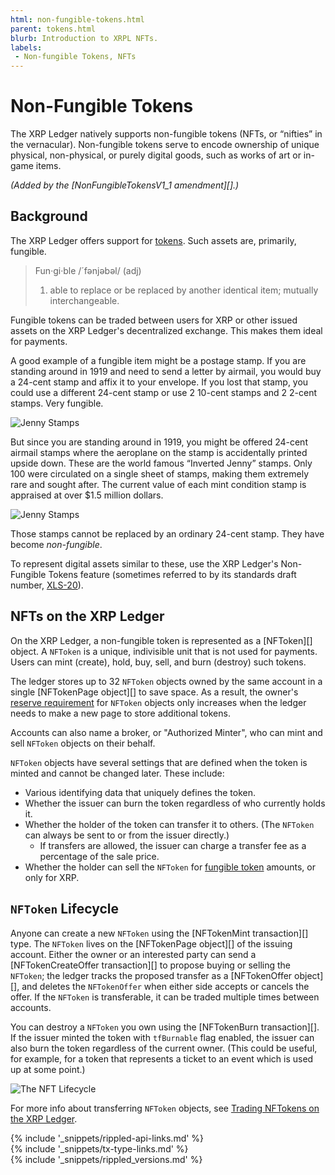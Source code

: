 ```yaml
---
html: non-fungible-tokens.html
parent: tokens.html
blurb: Introduction to XRPL NFTs.
labels:
 - Non-fungible Tokens, NFTs
---
```


# Non-Fungible Tokens

The XRP Ledger natively supports non-fungible tokens (NFTs, or “nifties” in the vernacular).  Non-fungible tokens serve to encode ownership of unique physical, non-physical, or purely digital goods, such as works of art or in-game items.

_(Added by the [NonFungibleTokensV1_1 amendment][].)_


## Background

The XRP Ledger offers support for [tokens](tokens.html). Such assets are, primarily, fungible.

> Fun·gi·ble /´fənjəbəl/ (adj) <!-- SPELLING_IGNORE: fənjəbəl -->
>
> 1. able to replace or be replaced by another identical item; mutually interchangeable. <!-- STYLE_OVERRIDE: identical -->

Fungible tokens can be traded between users for XRP or other issued assets on the XRP Ledger's decentralized exchange. This makes them ideal for payments.


A good example of a fungible item might be a postage stamp. If you are standing around in 1919 and need to send a letter by airmail, you would buy a 24-cent stamp and affix it to your envelope. If you lost that stamp, you could use a different 24-cent stamp or use 2 10-cent stamps and 2 2-cent stamps. Very fungible.

![Jenny Stamps](img/nft-concepts1.png "Jenny Stamps")

But since you are standing around in 1919, you might be offered 24-cent airmail stamps where the aeroplane on the stamp is accidentally printed upside down. These are the world famous “Inverted Jenny” stamps. Only 100 were circulated on a single sheet of stamps, making them extremely rare and sought after. The current value of each mint condition stamp is appraised at over $1.5 million dollars.

![Jenny Stamps](img/nft-concepts2.png "Jenny Stamps")

Those stamps cannot be replaced by an ordinary 24-cent stamp. They have become _non-fungible_.

To represent digital assets similar to these, use the XRP Ledger's Non-Fungible Tokens feature (sometimes referred to by its standards draft number, [XLS-20](https://github.com/XRPLF/XRPL-Standards/discussions/46)).


## NFTs on the XRP Ledger

On the XRP Ledger, a non-fungible token is represented as a [NFToken][] object. A `NFToken` is a unique, indivisible unit that is not used for payments. Users can mint (create), hold, buy, sell, and burn (destroy) such tokens.

The ledger stores up to 32 `NFToken` objects owned by the same account in a single [NFTokenPage object][] to save space. As a result, the owner's [reserve requirement](reserves.html) for `NFToken` objects only increases when the ledger needs to make a new page to store additional tokens.

Accounts can also name a broker, or "Authorized Minter", who can mint and sell `NFToken` objects on their behalf.

`NFToken` objects have several settings that are defined when the token is minted and cannot be changed later. These include:

- Various identifying data that uniquely defines the token.
- Whether the issuer can burn the token regardless of who currently holds it.
- Whether the holder of the token can transfer it to others. (The `NFToken` can always be sent to or from the issuer directly.)
    - If transfers are allowed, the issuer can charge a transfer fee as a percentage of the sale price.
- Whether the holder can sell the `NFToken` for [fungible token](tokens.html) amounts, or only for XRP.


## `NFToken` Lifecycle

Anyone can create a new `NFToken` using the [NFTokenMint transaction][] type. The `NFToken` lives on the [NFTokenPage object][] of the issuing account. Either the owner or an interested party can send a [NFTokenCreateOffer transaction][] to propose buying or selling the `NFToken`; the ledger tracks the proposed transfer as a [NFTokenOffer object][], and deletes the `NFTokenOffer` when either side accepts or cancels the offer. If the `NFToken` is transferable, it can be traded multiple times between accounts.

You can destroy a `NFToken` you own using the [NFTokenBurn transaction][]. If the issuer minted the token with `tfBurnable` flag enabled, the issuer can also burn the token regardless of the current owner. (This could be useful, for example, for a token that represents a ticket to an event which is used up at some point.)

![The NFT Lifecycle](img/nft-lifecycle.png "NFT Lifecycle Image")

For more info about transferring `NFToken` objects, see [Trading NFTokens on the XRP Ledger](non-fungible-token-transfers.html).

<!--{# common link defs #}-->
{% include '_snippets/rippled-api-links.md' %}			
{% include '_snippets/tx-type-links.md' %}			
{% include '_snippets/rippled_versions.md' %}
